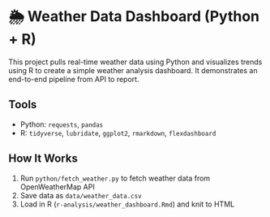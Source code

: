 # 🌦️ Weather Data Dashboard (Python + R)

This project pulls real-time weather data using Python and visualizes trends using R to create a simple weather analysis dashboard. It demonstrates an end-to-end pipeline from API to report.

## Tools
- Python: `requests`, `pandas`
- R: `tidyverse`, `lubridate`, `ggplot2`, `rmarkdown`, `flexdashboard`

## How It Works
1. Run `python/fetch_weather.py` to fetch weather data from OpenWeatherMap API
2. Save data as `data/weather_data.csv`
3. Load in R (`r-analysis/weather_dashboard.Rmd`) and knit to HTML

